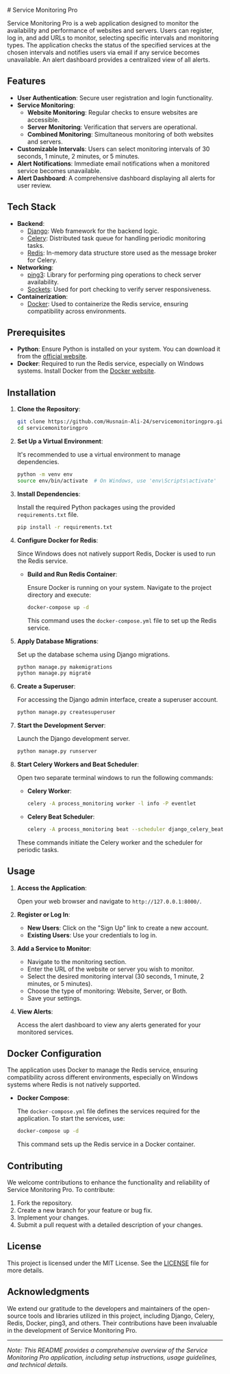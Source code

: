 ​# Service Monitoring Pro

Service Monitoring Pro is a web application designed to monitor the availability and performance of websites and servers. Users can register, log in, and add URLs to monitor, selecting specific intervals and monitoring types. The application checks the status of the specified services at the chosen intervals and notifies users via email if any service becomes unavailable. An alert dashboard provides a centralized view of all alerts.

## Features

- **User Authentication**: Secure user registration and login functionality.
- **Service Monitoring**:
  - **Website Monitoring**: Regular checks to ensure websites are accessible.
  - **Server Monitoring**: Verification that servers are operational.
  - **Combined Monitoring**: Simultaneous monitoring of both websites and servers.
- **Customizable Intervals**: Users can select monitoring intervals of 30 seconds, 1 minute, 2 minutes, or 5 minutes.
- **Alert Notifications**: Immediate email notifications when a monitored service becomes unavailable.
- **Alert Dashboard**: A comprehensive dashboard displaying all alerts for user review.

## Tech Stack

- **Backend**:
  - [Django](https://www.djangoproject.com/): Web framework for the backend logic.
  - [Celery](https://docs.celeryproject.org/en/stable/): Distributed task queue for handling periodic monitoring tasks.
  - [Redis](https://redis.io/): In-memory data structure store used as the message broker for Celery.
- **Networking**:
  - [ping3](https://pypi.org/project/ping3/): Library for performing ping operations to check server availability.
  - [Sockets](https://docs.python.org/3/library/socket.html): Used for port checking to verify server responsiveness.
- **Containerization**:
  - [Docker](https://www.docker.com/): Used to containerize the Redis service, ensuring compatibility across environments.

## Prerequisites

- **Python**: Ensure Python is installed on your system. You can download it from the [official website](https://www.python.org/).
- **Docker**: Required to run the Redis service, especially on Windows systems. Install Docker from the [Docker website](https://www.docker.com/get-started).

## Installation

1. **Clone the Repository**:

   ```bash
   git clone https://github.com/Husnain-Ali-24/servicemonitoringpro.git
   cd servicemonitoringpro
   ```

2. **Set Up a Virtual Environment**:

   It's recommended to use a virtual environment to manage dependencies.

   ```bash
   python -m venv env
   source env/bin/activate  # On Windows, use 'env\Scripts\activate'
   ```

3. **Install Dependencies**:

   Install the required Python packages using the provided `requirements.txt` file.

   ```bash
   pip install -r requirements.txt
   ```

4. **Configure Docker for Redis**:

   Since Windows does not natively support Redis, Docker is used to run the Redis service.

   - **Build and Run Redis Container**:

     Ensure Docker is running on your system. Navigate to the project directory and execute:

     ```bash
     docker-compose up -d
     ```

     This command uses the `docker-compose.yml` file to set up the Redis service.

5. **Apply Database Migrations**:

   Set up the database schema using Django migrations.

   ```bash
   python manage.py makemigrations
   python manage.py migrate
   ```

6. **Create a Superuser**:

   For accessing the Django admin interface, create a superuser account.

   ```bash
   python manage.py createsuperuser
   ```

7. **Start the Development Server**:

   Launch the Django development server.

   ```bash
   python manage.py runserver
   ```

8. **Start Celery Workers and Beat Scheduler**:

   Open two separate terminal windows to run the following commands:

   - **Celery Worker**:

     ```bash
     celery -A process_monitoring worker -l info -P eventlet
     ```

   - **Celery Beat Scheduler**:

     ```bash
     celery -A process_monitoring beat --scheduler django_celery_beat.schedulers:DatabaseScheduler --loglevel=info
     ```

   These commands initiate the Celery worker and the scheduler for periodic tasks.

## Usage

1. **Access the Application**:

   Open your web browser and navigate to `http://127.0.0.1:8000/`.

2. **Register or Log In**:

   - **New Users**: Click on the "Sign Up" link to create a new account.
   - **Existing Users**: Use your credentials to log in.

3. **Add a Service to Monitor**:

   - Navigate to the monitoring section.
   - Enter the URL of the website or server you wish to monitor.
   - Select the desired monitoring interval (30 seconds, 1 minute, 2 minutes, or 5 minutes).
   - Choose the type of monitoring: Website, Server, or Both.
   - Save your settings.

4. **View Alerts**:

   Access the alert dashboard to view any alerts generated for your monitored services.

## Docker Configuration

The application uses Docker to manage the Redis service, ensuring compatibility across different environments, especially on Windows systems where Redis is not natively supported.

- **Docker Compose**:

  The `docker-compose.yml` file defines the services required for the application. To start the services, use:

  ```bash
  docker-compose up -d
  ```

  This command sets up the Redis service in a Docker container.

## Contributing

We welcome contributions to enhance the functionality and reliability of Service Monitoring Pro. To contribute:

1. Fork the repository.
2. Create a new branch for your feature or bug fix.
3. Implement your changes.
4. Submit a pull request with a detailed description of your changes.

## License

This project is licensed under the MIT License. See the [LICENSE](LICENSE) file for more details.

## Acknowledgments

We extend our gratitude to the developers and maintainers of the open-source tools and libraries utilized in this project, including Django, Celery, Redis, Docker, ping3, and others. Their contributions have been invaluable in the development of Service Monitoring Pro.

---

*Note: This README provides a comprehensive overview of the Service Monitoring Pro application, including setup instructions, usage guidelines, and technical details.* 
